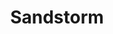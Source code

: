 ---
layout: music
category: noise
title: Sandstorm
short: sandstorm
order: 3
aif: "http://aarongreene.xyz/music/AaronGreene-Sandstorm-unsigned.aif"
mp3: "http://aarongreene.xyz/music/AaronGreene-Sandstorm-unsigned.mp3"
ogg: "http://aarongreene.xyz/music/AaronGreene-Sandstorm-unsigned.ogg"
---
